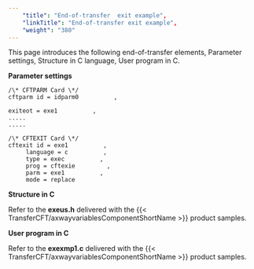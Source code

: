 ```yaml
---
    "title": "End-of-transfer  exit example",
    "linkTitle": "End-of-transfer exit example",
    "weight": "380"
---
```

This page introduces the following end-of-transfer elements, Parameter
settings, Structure
in C language, User
program in C.

****Parameter settings****

```
/\* CFTPARM Card \*/
cftparm id = idparm0          ,
       
exiteot = exe1          ,
.....
.....
```

```
/\* CFTEXIT Card \*/
cftexit id = exe1          ,
     language = c          ,
     type = exec          ,
     prog = cftexie         ,
     parm = exe1          ,
     mode = replace
```

****Structure in C****

Refer to the ****exeus.h****
delivered with the {{< TransferCFT/axwayvariablesComponentShortName  >}} product samples.

****User program in C****

Refer to the ****exexmp1.c****
delivered with the {{< TransferCFT/axwayvariablesComponentShortName  >}} product samples.
